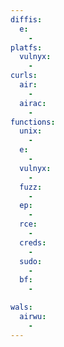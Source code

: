 ```yaml
---
diffis:
  e:
    -
platfs:
  vulnyx:
    -
curls:
  air:
    -
  airac:
    -
functions:
  unix:
    -
  e:
    -
  vulnyx:
    -
  fuzz:
    -
  ep:
    -
  rce:
    -
  creds:
    -
  sudo:
    -
  bf:
    -

wals:
  airwu:
    -
---
```

